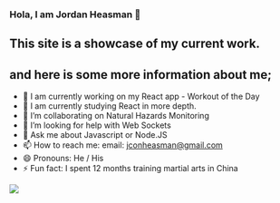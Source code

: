 ### Hola, I am Jordan Heasman 👋

## This site is a showcase of my current work.

## and here is some more information about me;

- 🔭 I am currently working on my React app - Workout of the Day
- 🌱 I am currently studying React in more depth.
- 👯 I’m collaborating on Natural Hazards Monitoring
- 🤔 I’m looking for help with Web Sockets
- 💬 Ask me about Javascript or Node.JS
- 📫 How to reach me: email: jconheasman@gmail.com
- 😄 Pronouns: He / His
- ⚡ Fun fact: I spent 12 months training martial arts in China

<img src="https://github-readme-stats.vercel.app/api?username=JCON3DEV&theme=tokyonight">
